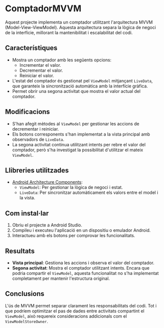 # ComptadorMVVM

Aquest projecte implementa un comptador utilitzant l'arquitectura MVVM (Model-View-ViewModel). Aquesta arquitectura separa la lògica de negoci de la interfície, millorant la mantenibilitat i escalabilitat del codi.

## Característiques

- Mostra un comptador amb les següents opcions:
  - Incrementar el valor.
  - Decrementar el valor.
  - Reiniciar el valor.
- L'estat del comptador és gestionat pel `ViewModel` mitjançant `LiveData`, que garanteix la sincronització automàtica amb la interfície gràfica.
- Permet obrir una segona activitat que mostra el valor actual del comptador.

## Modificacions

- S'han afegit mètodes al `ViewModel` per gestionar les accions de decrementar i reiniciar.
- Els botons corresponents s'han implementat a la vista principal amb observadors de `LiveData`.
- La segona activitat continua utilitzant intents per rebre el valor del comptador, però s'ha investigat la possibilitat d'utilitzar el mateix `ViewModel`.

## Llibreries utilitzades

- [Android Architecture Components](https://developer.android.com/topic/libraries/architecture):
  - `ViewModel`: Per gestionar la lògica de negoci i estat.
  - `LiveData`: Per sincronitzar automàticament els valors entre el model i la vista.

## Com instal·lar

1. Obriu el projecte a Android Studio.
2. Compileu i executeu l'aplicació en un dispositiu o emulador Android.
3. Interactueu amb els botons per comprovar les funcionalitats.

## Resultats

- **Vista principal**: Gestiona les accions i observa el valor del comptador.
- **Segona activitat**: Mostra el comptador utilitzant intents. Encara que podria compartir el `ViewModel`, aquesta funcionalitat no s'ha implementat completament per mantenir l'estructura original.

## Conclusions

L'ús de MVVM permet separar clarament les responsabilitats del codi. Tot i que podríem optimitzar el pas de dades entre activitats compartint el `ViewModel`, això requereix consideracions addicionals com el `ViewModelStoreOwner`.
